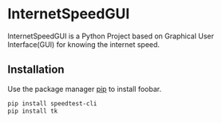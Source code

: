 # InternetSpeedGUI

 InternetSpeedGUI is a Python Project based on Graphical User Interface(GUI) for knowing the internet speed.

## Installation

Use the package manager [pip](https://pip.pypa.io/en/stable/) to install foobar.

```bash
pip install speedtest-cli
pip install tk
```
